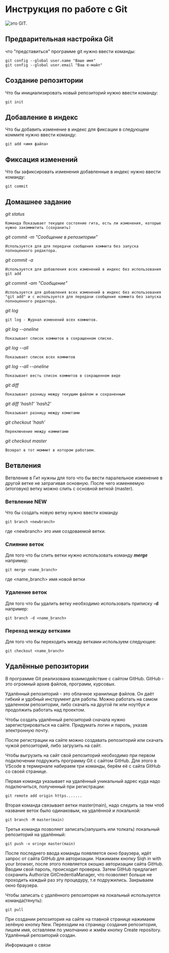 # **Инструкция по работе с Git**

![это GIT.](git.jpg)

## Предварительная настройка Git

что "представиться" программе git нужно ввести команды:

    git config --global user.name "Ваше имя"
    git config --global user.email "Ваш е-майл"

## Создание репозитории

Что бы инициализировать новый репозиторий нужно ввести команду:

    git init    
    
## Добавление в индекс

Что бы добавить изменение в индекс для фиксации в следующем коммите нужно ввести команду:

    git add <имя файла>

## Фиксация изменений 

Что бы зафиксировать изменения добавленные в индекс нужно ввести команду:

    git commit


## Домашнее задание

*git status* 

    Команда Показывает текущее состояние гита, есть ли изменения, которые нужно закоммитить (сохранить)

*git commit -m "Сообщение в репозитории"*

    Используется для для передачи сообщения коммита без запуска полноценного редактора.

*git commit -a*

    Используется для добавления всех изменений в индекс без использования git add


*git commit -am "Сообщение"*

    Используется для добавления всех изменений в индекс без использования "git add" и с используется для передачи сообщения коммита без запуска полноценного редактора. 

*git log*

    git log - Журнал изменений всех коммитов.

*git log --oneline*

    Показывает список коммитов в сокращенном списке.

*git log --all*

    Показывает список всех коммитов 

*git log --all --oneline*

    Показывает весть список коммитов в сокращенном виде 

*git diff*

    Показывает разницу между текущим файлом и сохраненным

*git diff 'hash1' 'hash2'*

    Показывает разницу между комитами

*git checkout 'hash'*

    Переключение между коммитами

*git checkout master*

    Возврат в тот моммит в котором работаем.

## Ветвления

Ветвление в Гит нужны для того что бы вести паралельное изменение в другой ветке не затрагивая основную. После чего изменяемую (итоговую) ветку можно слить с основной веткой (master). 

### Ветвление NEW

Что бы создать новую ветку нужно ввести команду 

    git branch <newbranch>

где \<newbranch> это имя создоваемой ветки.

### Слияние веток

Для того что бы слить ветки нужно использовать команду _**merge**_  например:

    git merge <name_branch>

где \<name_branch> имя новой ветки

### Удаление веток

Для того что бы удалить ветку необходимо использовать приписку **-d** например:

    git branch -d <name_branch>

### Переход между ветками 

Для того что бы переходить между ветками используем следующее:

    git checkout <name_branch>

## Удалённые репозитории

В программе Git реализована взаимодействие с сайтом GitHub. GitHub - это огромный архив файлов, программ, курсовых.

 Удалённый репозиторий - это облачное хранилище  файлов. Он даёт гибкий и удобный инструмент для работы. Можно работать на самом удаленном репозитории, либо скачать на другой пк или ноутбук и продолжить работать над проектом.

 Чтобы создать удалённый репозиторий сначала нужно зарегистрироваться на сайте. Придумать логин и пароль, указав электронную почту.

После регистрации на сайте можно создавать репозиторий или скачать чужой репозиторий, либо загрузить на сайт.

Чтобы выгрузить на сайт свой репозиторий необходимо при первом подключении подружить программу Git c сайтом GitHub. Для этого в VScode в термирнале набираем три команды, берём её с сайта GitHub со своей странице.

Первая команда указывает на удалённый уникальный адрес куда надо подключиться, полученный при регистрации:

    git remote add origin https.......

Вторая команда связывает ветки master(main), надо следить за тем чтоб название веток было одинаковым, на удалённой и локальной:

    git branch -M master(main)

Третья команда позволяет записать(запушить или толкать) локальный репозиторий на удалённый: 

    git push -v oringe master(main)

После последнего ввода команды появляется окно браузера, идёт запрос от сайта GitHub для авторизации.
 Нажимаем кнопку Siqh in with your browser, после этого появляется окошко авторизации сайта GitHub. Вводим свой пароль, происходит проверка. 
 Затем GitHub предлагает сохранить Authorize GitCredentiaManager, что позволяет больше не проходить каждый раз эту процедуру, т.е подружились. Закрываем окно браузера.

Чтобы записать с удалённого репозитория на локальный используется команда(тянуть): 

    git pull



При создании репозитория на сайте на главной странице нажимаем зелёную кнопку New. Переходим на страницу создания репозитория, пишем имя, оставляем по умолчанию и жмём кнопку Create repository. Удалённый репозиторий создан.

Информация о связи
